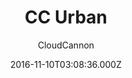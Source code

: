 ---
title: CC Urban
github: https://github.com/CloudCannon/urban-jekyll-template
demo: https://teal-worm.cloudvent.net/
author: CloudCannon
ssg:
  - Jekyll
cms:
  - Markdown
date: 2016-11-10T03:08:36.000Z
description: ':cloud: Agency template for Jekyll'
draft: false
publish_date: '2016-11-10T03:08:36Z'
update_date: '2021-11-24T22:58:41Z'
github_star: 166
github_fork: 193
---
